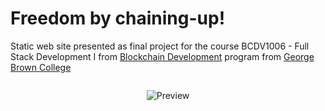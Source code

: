 # Freedom by chaining-up!

Static web site presented as final project for the course BCDV1006 - Full Stack Development I from [Blockchain Development](https://www.georgebrown.ca/programs/blockchain-development-program-t175/) program from [George Brown College](https://www.georgebrown.ca)

<div style="display:flex; justify-content:center;">

<!-- ![Preview](https://drive.google.com/uc?export=view&id=1COyMhwCT0yFD5BNxtNr3ZJzTXHIDF34I) -->
![Preview](https://drive.google.com/uc?export=view&id=1COyMhwCT0yFD5BNxtNr3ZJzTXHIDF34I)

</div>